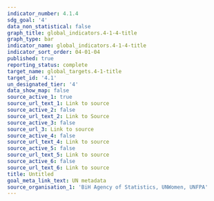```yaml
---
indicator_number: 4.1.4
sdg_goal: '4'
data_non_statistical: false
graph_title: global_indicators.4-1-4-title
graph_type: bar
indicator_name: global_indicators.4-1-4-title
indicator_sort_order: 04-01-04
published: true
reporting_status: complete
target_name: global_targets.4-1-title
target_id: '4.1'
un_designated_tier: '4'
data_show_map: false
source_active_1: true
source_url_text_1: Link to source
source_active_2: false
source_url_text_2: Link to Source
source_active_3: false
source_url_3: Link to source
source_active_4: false
source_url_text_4: Link to source
source_active_5: false
source_url_text_5: Link to source
source_active_6: false
source_url_text_6: Link to source
title: Untitled
goal_meta_link_text: UN metadata
source_organisation_1: 'BiH Agency of Statistics, UNWomen, UNFPA'
---
```

